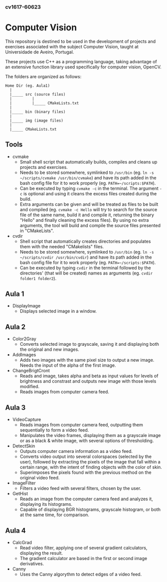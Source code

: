 ### cv1617-60623

# Computer Vision


This repository is destined to be used in the development of projects and exercises associated with the subject Computer Vision, taught at Universidade de Aveiro, Portugal.

These projects use C++ as a programming language, taking advantage of an extensive function library used specifically for computer vision, OpenCV.

The folders are organized as follows:
```
Home Dir (eg. Aula1)
  |
  |_____ src (source files)
  |         |
  |         |_____ CMakeLists.txt
  |
  |_____ bin (binary files)
  |
  |_____ img (image files)
  |
  |_____ CMakeLists.txt
```

## Tools
* cvmake
	- Small shell script that automatically builds, compiles and cleans up projects and exercises.
	- Needs to be stored somewhere, symlinked to `/usr/bin` (eg. `ln -s ~/scripts/cvmake /usr/bin/cvmake`) and have its path added in the bash config file for it to work properly (eg. `PATH=~/scripts:$PATH`).
	- Can be executed by typing `cvmake -c` in the terminal. The argument `-c` is optional and using it cleans the excess files created during the build.
	- Extra arguments can be given and will be treated as files to be built and compiled (eg. `cvmake -c Hello` will try to search for the source file of the same name, build it and compile it, returning the binary "Hello" and finally cleaning the excess files). By using no extra arguments, the tool will build and compile the source files presented in "CMakeLists".
* cvdir
	- Shell script that automatically creates directories and populates them with the needed "CMakelists" files.
	- Needs to be stored somewhere, symlinked to `/usr/bin` (eg. `ln -s ~/scripts/cvdir /usr/bin/cvdir`) and have its path added in the bash config file for it to work properly (eg. `PATH=~/scripts:$PATH`).
	- Can be executed by typing `cvdir` in the terminal followed by the directories' (that will be created) names as arguments (eg. `cvdir folder1 folder2`).

## Aula 1
* DisplayImage
    - Displays selected image in a window.

## Aula 2
* Color2Gray
	- Converts selected image to grayscale, saving it and displaying both the original and new images.
* AddImages
	- Adds two images with the same pixel size to output a new image. Needs the input of the alpha of the first image.
* ChangeBrigtCront
	- Reads and image, takes alpha and beta as input values for levels of brightness and constrast and outputs new image with those levels modified.
	- Reads images from computer camera feed.

## Aula 3
* VideoCapture
	- Reads images from computer camera feed, outputting them sequentially to form a video feed.
	- Manipulates the video frames, displaying them as a grayscale image or as a black & white image, with several options of thresholding.
* DetectSkin
	- Outputs computer camera information as a video feed.
	- Converts video output into several colorspaces (selected by the user), followed by extracting the pixels of the image that fall within a certain range, with the intent of finding objects with the color of skin.
	- Superimposes the pixels found with the previous method on the original video feed.
* ImageFilter
	- Filters a video feed with several filters, chosen by the user.
* GetHist
	- Reads an image from the computer camera feed and analyzes it, displaying its histograms.
	- Capable of displaying BGR histograms, grayscale histogram, or both at the same time, for comparison.

## Aula 4
* CalcGrad
	- Read video filter, applying one of several gradient calculators, displaying the result.
	- The gradient calculator are based in the first or second image derivatives.
* Canny
	- Uses the Canny algorythm to detect edges of a video feed.